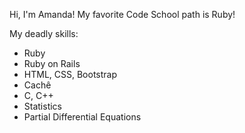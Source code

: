 Hi, I'm Amanda!
My favorite Code School path is Ruby!

My deadly skills:
* Ruby
* Ruby on Rails
* HTML, CSS, Bootstrap
* Cachê
* C, C++
* Statistics
* Partial Differential Equations
